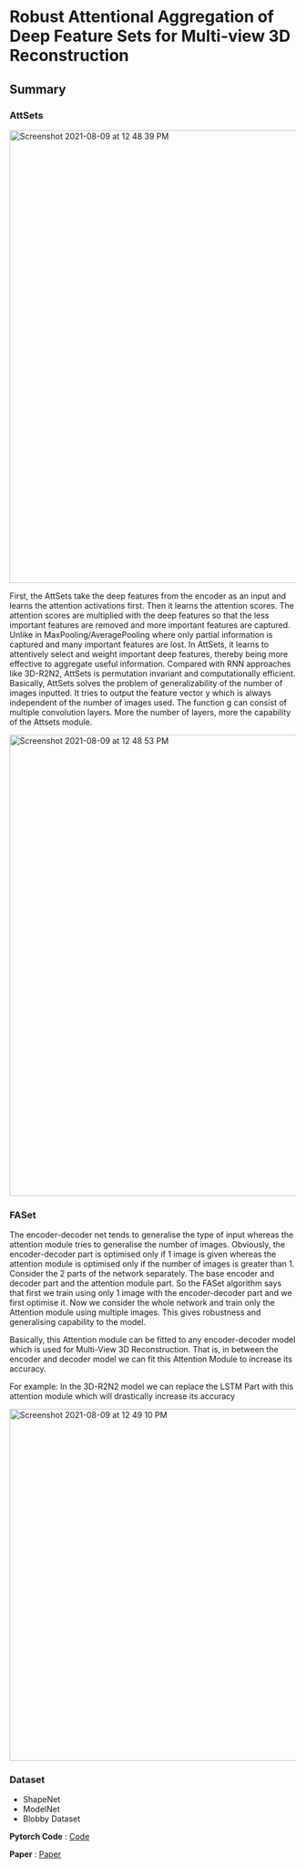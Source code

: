 # Robust Attentional Aggregation of Deep Feature Sets for Multi-view 3D Reconstruction

## Summary 

### AttSets

<img width="794" alt="Screenshot 2021-08-09 at 12 48 39 PM" src="https://user-images.githubusercontent.com/80670240/128671623-eb0b9c64-6e23-4904-a9ef-06932dd90453.png">

First, the AttSets take the deep features from the encoder as an input and learns the attention activations first. Then it learns the attention scores.
The attention scores are multiplied with the deep features so that the less important features are removed and more important features are captured.
Unlike in MaxPooling/AveragePooling where only partial information is captured and many important features are lost. In AttSets, it learns to attentively select and weight important deep features, thereby being more effective to aggregate useful information.
Compared with RNN approaches like 3D-R2N2, AttSets is permutation invariant and computationally efficient.
Basically, AttSets solves the problem of generalizability of the number of images inputted. It tries to output the feature vector y which is always independent of the number of images used.
The function g can consist of multiple convolution layers. More the number of layers, more the capability of the Attsets module.

<img width="809" alt="Screenshot 2021-08-09 at 12 48 53 PM" src="https://user-images.githubusercontent.com/80670240/128671612-f40c6732-3824-4217-a411-3859203114be.png">

### FASet

The encoder-decoder net tends to generalise the type of input whereas the attention module tries to generalise the number of images.
Obviously, the encoder-decoder part is optimised only if 1 image is given whereas the attention module is optimised only if the number of images is greater than 1.
Consider the 2 parts of the network separately. The base encoder and decoder part and the attention module part. So the FASet algorithm says that first we train using only 1 image with the encoder-decoder part and we first optimise it.
Now we consider the whole network and train only the Attention module using multiple images. This gives robustness and generalising capability to the model.
	
Basically, this Attention module can be fitted to any encoder-decoder model which is used for Multi-View 3D Reconstruction. That is, in between the encoder and decoder model we can fit this Attention Module to increase its accuracy.

For example: In the 3D-R2N2 model we can replace the LSTM Part with this attention module which will drastically increase its accuracy

<img width="617" alt="Screenshot 2021-08-09 at 12 49 10 PM" src="https://user-images.githubusercontent.com/80670240/128671596-5528dab4-ed06-418f-9f9c-ce4cc4b4851a.png">

### Dataset
  * ShapeNet
  * ModelNet
  * Blobby Dataset

**Pytorch Code** : [Code](https://github.com/Yang7879/AttSets)

**Paper** : [Paper](https://arxiv.org/pdf/1808.00758.pdf)
